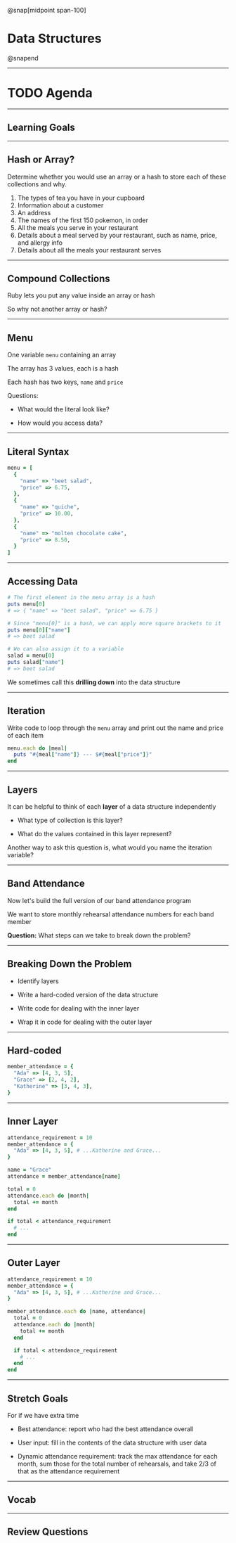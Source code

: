 @snap[midpoint span-100]

# Data Structures

@snapend

---

# TODO Agenda

---

## Learning Goals

---

## Hash or Array?

Determine whether you would use an array or a hash to store each of these collections and why.

1. The types of tea you have in your cupboard
1. Information about a customer
1. An address
1. The names of the first 150 pokemon, in order
1. All the meals you serve in your restaurant
1. Details about a meal served by your restaurant, such as name, price, and allergy info
1. Details about all the meals your restaurant serves

---

## Compound Collections

Ruby lets you put any value inside an array or hash

So why not another array or hash?

---

## Menu

One variable `menu` containing an array

The array has 3 values, each is a hash

Each hash has two keys, `name` and `price`

Questions:

- What would the literal look like?

- How would you access data?

---

## Literal Syntax

```ruby zoom-12
menu = [
  {
    "name" => "beet salad",
    "price" => 6.75,
  },
  {
    "name" => "quiche",
    "price" => 10.00,
  },
  {
    "name" => "molten chocolate cake",
    "price" => 8.50,
  }
]
```

---

## Accessing Data

```ruby zoom-12
# The first element in the menu array is a hash
puts menu[0]
# => { "name" => "beet salad", "price" => 6.75 }

# Since "menu[0]" is a hash, we can apply more square brackets to it
puts menu[0]["name"]
# => beet salad

# We can also assign it to a variable
salad = menu[0]
puts salad["name"]
# => beet salad
```

We sometimes call this **drilling down** into the data structure

---

## Iteration

Write code to loop through the `menu` array and print out the name and price of each item

```ruby zoom-12 fragment
menu.each do |meal|
  puts "#{meal["name"]} --- $#{meal["price"]}"
end
```

---

## Layers

It can be helpful to think of each **layer** of a data structure independently

- What type of collection is this layer?

- What do the values contained in this layer represent?

<p class="small">Another way to ask this question is, what would you name the iteration variable?</p>

---

## Band Attendance

Now let's build the full version of our band attendance program

We want to store monthly rehearsal attendance numbers for each band member

**Question:** What steps can we take to break down the problem?

---

## Breaking Down the Problem

- Identify layers

- Write a hard-coded version of the data structure

- Write code for dealing with the inner layer

- Wrap it in code for dealing with the outer layer

---

## Hard-coded

```ruby zoom-12
member_attendance = {
  "Ada" => [4, 3, 5],
  "Grace" => [2, 4, 2],
  "Katherine" => [3, 4, 3],
}
```

---

## Inner Layer

```ruby zoom-12
attendance_requirement = 10
member_attendance = {
  "Ada" => [4, 3, 5], # ...Katherine and Grace...
}

name = "Grace"
attendance = member_attendance[name]

total = 0
attendance.each do |month|
  total += month
end

if total < attendance_requirement
  # ...
end
```

---

## Outer Layer

```ruby zoom-12
attendance_requirement = 10
member_attendance = {
  "Ada" => [4, 3, 5], # ...Katherine and Grace...
}

member_attendance.each do |name, attendance|
  total = 0
  attendance.each do |month|
    total += month
  end

  if total < attendance_requirement
    # ...
  end
end
```

---

## Stretch Goals

For if we have extra time

- Best attendance: report who had the best attendance overall

- User input: fill in the contents of the data structure with user data

- Dynamic attendance requirement: track the max attendance for each month, sum those for the total number of rehearsals, and take 2/3 of that as the attendance requirement

---

## Vocab

---

## Review Questions
